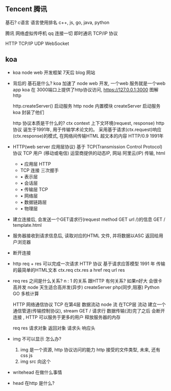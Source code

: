 ## Tencent 腾讯 ##

基石?    c语言
语言使用排名 
c++, js, go, java, python

腾讯 网络虚拟传呼机
qq 连接一切 即时通讯 TCP/IP 协议

HTTP TCP/IP UDP WebSocket

## koa ##
- koa  node web 开发框架
    7天后 blog 网站
- 背后的 基石是什么?
    koa 加速了 node web 开发, 一个web 服务就是一个web app
    koa 在 3000端口上提供了http协议访问,
    https://127.0.0.1:3000  图解http

    http.createServer() 启动服务
    http node 内置模块 createServer 启动服务
    koa 封装了他们

    http 协议本质是干什么的?
    ctx context 上下文环境(request, response)
    http 协议 诞生于1991年, 用于传输学术论文的。
    采用基于请求(ctx.request)响应(ctx.response)的模式, 在网络间传输HTML
    超文本的内容 HTTP/0.9 1991年

- HTTP(web server 应用层协议) 基于 TCP(Transmission Control Protocol)协议
    TCP 用户 (移动或电信) 运营商提供的动态IP, 网站 阿里云(IP) 传输, html
    - ▪ 应用层    HTTP
    - TCP 连接 三次握手
    - ▪ 表示层
    - ▪ 会话层
    - ▪ 传输层    TCP
    - ▪ 网络层
    - ▪ 数据链路层
    - ▪ 物理层
- 建立连接后, 会发送一个GET请求行(request method GET url /)的信息
    GET / template.html
- 服务器接收到请求信息后, 读取对应的HTML 文件, 并将数据以ASC 返回给用户浏览器
- 断开连接


- http req + res    可以完成一次请求
    HTTP 协议 基于请求应答模型 1991 年 传输的最简单的HTML文本
    ctx.req ctx.res
    a href req url      res
- req res 之间是什么关系?
    n : 1 的关系    跟HTTP 有何关系?    如果n好大 会很卡
    高并发 node 天生适合高并发(异步)
    createServer
    php(同步,阻塞)  Python
    GO  多核计算
    
    HTTP 网络通信协议   TCP 在第4层
    数据流动    node 流 在TCP层 流动
    建立一个通信管道(传输控制协议), stream
    GET / 请求行
    数据传输(流)完了之后 会断开连接 , HTTP 可以服务于更多的用户
    释放服务器的内存

    req res 请求对象 返回对象
    请求头          响应头
- img 不可以显示
    怎么办?
    1. img 是一个资源, http 协议访问的能力
    http 接受的文件类型, 未来, 还有css js 
    2. img src 向这个
- writehead 在做什么事情

- head 在http 是什么?